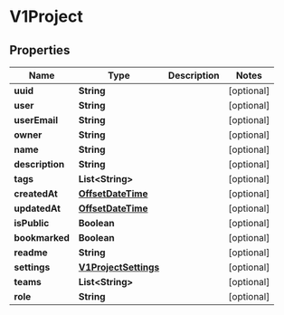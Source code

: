 

# V1Project

## Properties

Name | Type | Description | Notes
------------ | ------------- | ------------- | -------------
**uuid** | **String** |  |  [optional]
**user** | **String** |  |  [optional]
**userEmail** | **String** |  |  [optional]
**owner** | **String** |  |  [optional]
**name** | **String** |  |  [optional]
**description** | **String** |  |  [optional]
**tags** | **List&lt;String&gt;** |  |  [optional]
**createdAt** | [**OffsetDateTime**](OffsetDateTime.md) |  |  [optional]
**updatedAt** | [**OffsetDateTime**](OffsetDateTime.md) |  |  [optional]
**isPublic** | **Boolean** |  |  [optional]
**bookmarked** | **Boolean** |  |  [optional]
**readme** | **String** |  |  [optional]
**settings** | [**V1ProjectSettings**](V1ProjectSettings.md) |  |  [optional]
**teams** | **List&lt;String&gt;** |  |  [optional]
**role** | **String** |  |  [optional]



